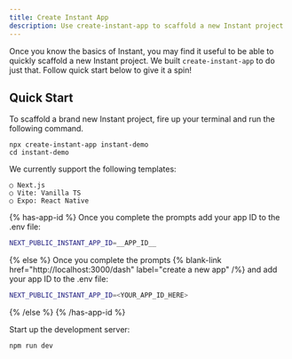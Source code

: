```yaml
---
title: Create Instant App
description: Use create-instant-app to scaffold a new Instant project
---
```


Once you know the basics of Instant, you may find it useful to be able to
quickly scaffold a new Instant project. We built `create-instant-app` to do just
that. Follow quick start below to give it a spin!

## Quick Start

To scaffold a brand new Instant project, fire up your terminal and run the following command.

```shell {% showCopy=true %}
npx create-instant-app instant-demo
cd instant-demo
```

We currently support the following templates:

```
○ Next.js
○ Vite: Vanilla TS
○ Expo: React Native
```

{% has-app-id %}
Once you complete the prompts add your app ID to the .env file:

```sh
NEXT_PUBLIC_INSTANT_APP_ID=__APP_ID__
```

{% else %}
Once you complete the prompts {% blank-link href="http://localhost:3000/dash" label="create a new app" /%} and add your app ID to the .env file:

```sh
NEXT_PUBLIC_INSTANT_APP_ID=<YOUR_APP_ID_HERE>
```

{% /else %}
{% /has-app-id %}

Start up the development server:

```shell
npm run dev
```
